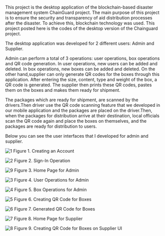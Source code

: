This project is the desktop application of the blockchain-based disaster management system ChainGuard project. The main purpose of this project is to ensure the security and transparency of aid distribution processes after the disaster. To achieve this, blockchain technology was used. This project posted here is the codes of the desktop version of the Chainguard project.

The desktop application was developed for 2 different users: Admin and Supplier. 

Admin can perform a total of 3 operations: user operations, box operations and QR code generation. In user operations, new users can be added and deleted. In box operations, new boxes can be added and deleted. On the other hand,supplier can only generate QR codes for the boxes through this application. After entering the size, content, type and weight of the box, a QR code is generated. The supplier then prints these QR codes, pastes them on the boxes and makes them ready for shipment.

The packages which are ready for shipment, are scanned by the drivers.Then driver use the QR code scanning feature that we developed in our mobile application and the packages are placed on the driver.Then, when the packages for distribution arrive at their destination, local officials scan the QR code again and place the boxes on themselves, and the packages are ready for distribution to users. 

Below you can see the user interfaces that I developed for admin and supplier.


![1](https://github.com/HalisCin/chainguard_deskk/assets/101893446/1a2fdc81-ce12-47d6-96cb-088c570e67b3)
Figure 1. Creating an Account

![2](https://github.com/HalisCin/chainguard_deskk/assets/101893446/33427382-ef46-47bd-a656-c18a20b97c99)
Figure 2. Sign-In Operation

![9](https://github.com/HalisCin/chainguard_deskk/assets/101893446/350539d6-1286-4687-b4c6-8b28b9f519dd)
Figure 3. Home Page for Admin

![3](https://github.com/HalisCin/chainguard_deskk/assets/101893446/29ce19e6-e730-40f7-afe5-24816effbca9)
Figure 4. User Operations for Admin

![4](https://github.com/HalisCin/chainguard_deskk/assets/101893446/f56e0e66-c3ac-4af3-8f21-c916d1623902)
Figure 5. Box Operations for Admin

![5](https://github.com/HalisCin/chainguard_deskk/assets/101893446/fff3144e-f2b7-46d0-ac66-06137738e178)
Figure 6. Creating QR Code for Boxes

![6](https://github.com/HalisCin/chainguard_deskk/assets/101893446/09dde2b0-cfdd-4e2a-b817-d1ea8a705773)
Figure 7. Generated QR Code for Boxes

![7](https://github.com/HalisCin/chainguard_deskk/assets/101893446/580dc541-68b7-4267-830a-f521cb3e8115)
Figure 8. Home Page for Supplier

![8](https://github.com/HalisCin/chainguard_deskk/assets/101893446/edee19f2-adcb-4f9c-bd4a-2ab9487d129c)
Figure 9. Creating QR Code for Boxes on Supplier UI




